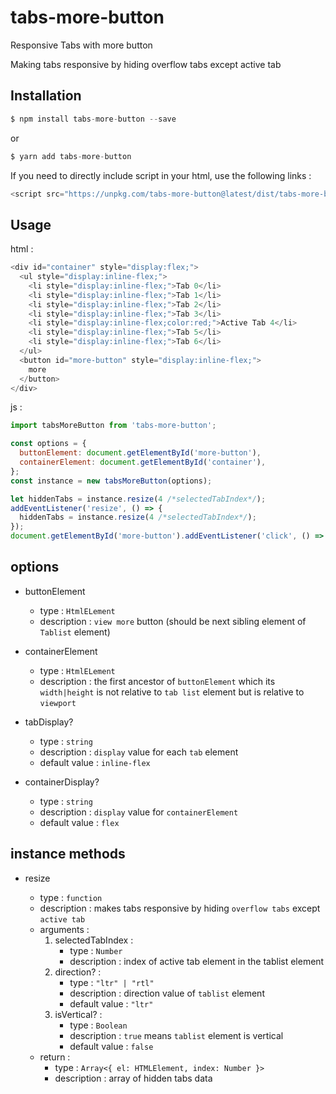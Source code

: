 # tabs-more-button

Responsive Tabs with more button

Making tabs responsive by hiding overflow tabs except active tab

## Installation

```js
$ npm install tabs-more-button --save
```

or

```js
$ yarn add tabs-more-button
```

If you need to directly include script in your html, use the following links :

```js
<script src="https://unpkg.com/tabs-more-button@latest/dist/tabs-more-button.min.js"></script>
```

## Usage

html :

```js
<div id="container" style="display:flex;">
  <ul style="display:inline-flex;">
    <li style="display:inline-flex;">Tab 0</li>
    <li style="display:inline-flex;">Tab 1</li>
    <li style="display:inline-flex;">Tab 2</li>
    <li style="display:inline-flex;">Tab 3</li>
    <li style="display:inline-flex;color:red;">Active Tab 4</li>
    <li style="display:inline-flex;">Tab 5</li>
    <li style="display:inline-flex;">Tab 6</li>
  </ul>
  <button id="more-button" style="display:inline-flex;">
    more
  </button>
</div>
```

js :

```js
import tabsMoreButton from 'tabs-more-button';

const options = {
  buttonElement: document.getElementById('more-button'),
  containerElement: document.getElementById('container'),
};
const instance = new tabsMoreButton(options);

let hiddenTabs = instance.resize(4 /*selectedTabIndex*/);
addEventListener('resize', () => {
  hiddenTabs = instance.resize(4 /*selectedTabIndex*/);
});
document.getElementById('more-button').addEventListener('click', () => console.table(hiddenTabs));
```

## options

- buttonElement

  - type : `HtmlELement`
  - description : `view more` button (should be next sibling element of `Tablist` element)

- containerElement

  - type : `HtmlELement`
  - description : the first ancestor of `buttonElement` which its `width|height` is not relative to `tab list` element but is relative to `viewport`

- tabDisplay?

  - type : `string`
  - description : `display` value for each `tab` element
  - default value : `inline-flex`

- containerDisplay?

  - type : `string`
  - description : `display` value for `containerElement`
  - default value : `flex`

## instance methods

- resize

  - type : `function`
  - description : makes tabs responsive by hiding `overflow tabs` except `active tab`
  - arguments :
    1. selectedTabIndex :
       - type : `Number`
       - description : index of active tab element in the tablist element
    2. direction? :
       - type : `"ltr" | "rtl"`
       - description : direction value of `tablist` element
       - default value : `"ltr"`
    3. isVertical? :
       - type : `Boolean`
       - description : `true` means `tablist` element is vertical
       - default value : `false`
  - return :
    - type : `Array<{ el: HTMLElement, index: Number }>`
    - description : array of hidden tabs data
